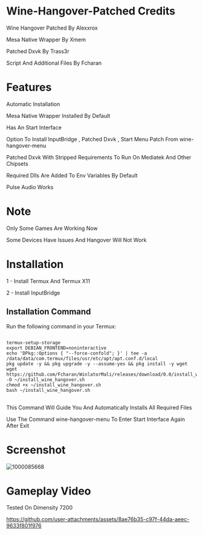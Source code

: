 # Wine-Hangover-Patched Credits 

Wine Hangover Patched By Alexxrox 

Mesa Native Wrapper By Xmem 

Patched Dxvk By Trass3r 

Script And Additional Files By Fcharan 

# Features

Automatic Installation 

Mesa Native Wrapper Installed By Default 

Has An Start Interface 

Option To Install InputBridge , Patched Dxvk , Start Menu Patch From wine-hangover-menu 

Patched Dxvk With Stripped Requirements To Run On Mediatek And Other Chipsets 

Required Dlls Are Added To Env Variables By Default 

Pulse Audio Works

# Note

Only Some Games Are Working Now

Some Devices Have Issues And Hangover Will Not Work

# Installation 

1 - Install Termux And Termux X11 

2 - Install InputBridge

## Installation Command

Run the following command in your Termux:

<pre>
<code>
termux-setup-storage
export DEBIAN_FRONTEND=noninteractive
echo 'DPkg::Options { "--force-confold"; }' | tee -a /data/data/com.termux/files/usr/etc/apt/apt.conf.d/local
pkg update -y && pkg upgrade -y --assume-yes && pkg install -y wget
wget https://github.com/Fcharan/WinlatorMali/releases/download/0.0/install_wine_hangover.sh -O ~/install_wine_hangover.sh
chmod +x ~/install_wine_hangover.sh
bash ~/install_wine_hangover.sh
</code>
</pre>

This Command Will Guide You And Automatically Installs All Required Files

Use The Command wine-hangover-menu To Enter Start Interface Again After Exit

# Screenshot 

![1000085668](https://github.com/user-attachments/assets/b431e1e9-549b-47d4-804b-583e61b882b2)

# Gameplay Video

Tested On Dimensity 7200

https://github.com/user-attachments/assets/8ae76b35-c97f-44da-aeec-9633f801f976



